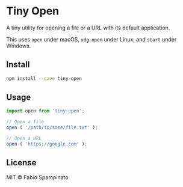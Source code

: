 # Tiny Open

A tiny utility for opening a file or a URL with its default application.

This uses `open` under macOS, `xdg-open` under Linux, and `start` under Windows.

## Install

```sh
npm install --save tiny-open
```

## Usage

```ts
import open from 'tiny-open';

// Open a file
open ( '/path/to/some/file.txt' );

// Open a URL
open ( 'https://google.com' );
```

## License

MIT © Fabio Spampinato
